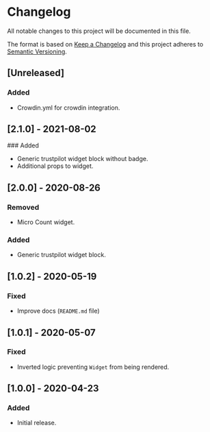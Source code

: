 # Changelog

All notable changes to this project will be documented in this file.

The format is based on [Keep a Changelog](http://keepachangelog.com/en/1.0.0/)
and this project adheres to [Semantic Versioning](http://semver.org/spec/v2.0.0.html).

## [Unreleased]

### Added
- Crowdin.yml for crowdin integration. 

## [2.1.0] - 2021-08-02

### Added
- Generic trustpilot widget block without badge.
- Additional props to widget.

## [2.0.0] - 2020-08-26
### Removed
- Micro Count widget.

### Added 
- Generic trustpilot widget block.

## [1.0.2] - 2020-05-19
### Fixed

- Improve docs (`README.md` file)

## [1.0.1] - 2020-05-07
### Fixed

- Inverted logic preventing `Widget` from being rendered.

## [1.0.0] - 2020-04-23

### Added

- Initial release.
